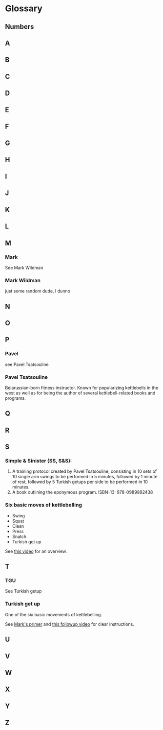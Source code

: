 # Glossary

## Numbers

## A

## B

## C

## D

## E

## F

## G

## H

## I

## J

## K

## L

## M

### Mark

See Mark Wildman

### Mark Wildman

just some random dude, I dunno

## N

## O

## P

### Pavel

see Pavel Tsatsouline

### Pavel Tsatsouline

Belarussian-born fitness instructor.  Known for popularizing kettlebells in
the west as well as for being the author of several kettlebell-related books
and programs.

## Q

## R

## S

### Simple & Sinister (SS, S&S):

1. A training protocol created by Pavel Tsatsouline, consisting in 10 sets of
10 single arm swings to be performed in 5 minutes, followed by 1 minute of
rest, followed by 5 Turkish getups per side to be performed in 10 minutes.
2. A book outlining the eponymous program.  ISBN-13: 978-0989892438

### Six basic moves of kettlebelling

* Swing
* Squat
* Clean
* Press
* Snatch
* Turkish get up

See [this video](https://www.youtube.com/watch?v=RE6CSomDvl8) for an overview.

## T

### TGU

See Turkish getup

### Turkish get up

One of the six basic movements of kettlebelling.

See [Mark's primer](https://www.youtube.com/watch?v=2YollP91Wro) and [this
followup video](https://www.youtube.com/watch?v=4UA4JG5-8BE) for clear
instructions.

## U

## V

## W

## X

## Y

## Z
